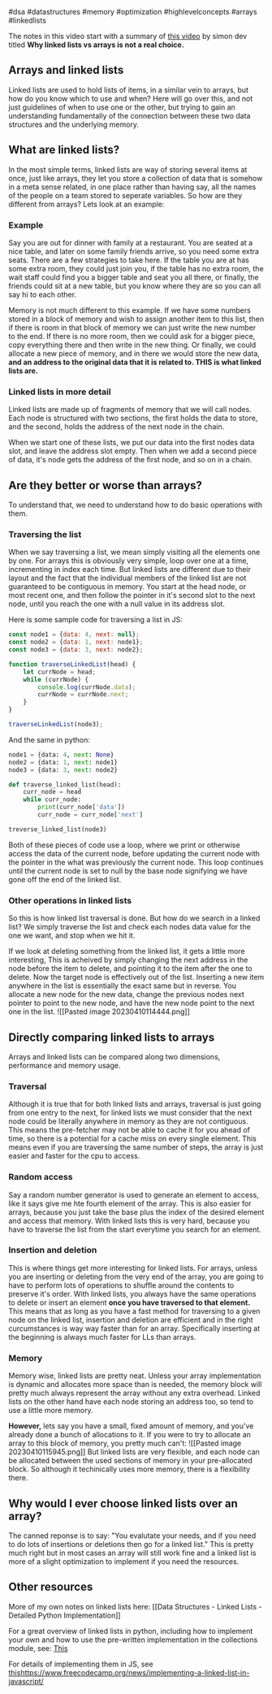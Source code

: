 #dsa #datastructures #memory #optimization #highlevelconcepts #arrays #linkedlists

The notes in this video start with a summary of [this video](https://www.youtube.com/watch?v=34ky600VTN0) by simon dev titled **Why linked lists vs arrays is not a real choice.**

## Arrays and linked lists
Linked lists are used to hold lists of items, in a similar vein to arrays, but how do you know which to use and when? Here will go over this, and not just guidelines of when to use one or the other, but trying to gain an understanding fundamentally of the connection between these two data structures and the underlying memory.

## What are linked lists?
In the most simple terms, linked lists are way of storing several items at once, just like arrays, they let you store a collection of data that is somehow in a meta sense related, in one place rather than having say, all the names of the people on a team stored to seperate variables. So how are they different from arrays? Lets look at an example:

### Example
Say you are out for dinner with family at a restaurant. You are seated at a nice table, and later on some family friends arrive, so you need some extra seats. There are a few strategies to take here. If the table you are at has some extra room, they could just join you, if the table has no extra room, the wait staff could find you a bigger table and seat you all there, or finally, the friends could sit at  a new table, but you know where they are so you can all say hi to each other. 

Memory is not much different to this example. If we have some numbers stored in a block of memory and wish to assign another item to this list, then if there is room in that block of memory  we can just write the new number to the end. If there is no more room, then we could ask for a bigger piece, copy everything there and then write in the new thing. Or finally, we could allocate a new piece of memory, and in there we would store the new data, **and an address to the original data that it is related to. THIS is what linked lists are.**

### Linked lists in more detail
Linked lists are made up of fragments of memory that we will call nodes. Each node is structured with two sections, the first holds the data to store, and the second, holds the address of the next node in the chain.

When we start one of these lists, we put our data into the first nodes data slot, and leave the address slot empty. Then when we add a second piece of data, it's node gets the address of the first node, and so on in a chain.

## Are they better or worse than arrays?
To understand that, we need to understand how to do basic operations with them. 

### Traversing the list
When we say traversing a list, we mean simply visiting all the elements one by one. For arrays this is obviously very simple, loop over one at a time, incrementing in index each time. But linked lists are different due to their layout and the fact that the individual members of the linked list are not guaranteed to be contiguous in memory. You start at the head node, or most recent one, and then follow the pointer in it's second slot to the next node, until you reach the one with a null value in  its address slot.

Here is some sample code for traversing a list in JS:
```js
const node1 = {data: 4, next: null};
const node2 = {data: 1, next: node1};
const node3 = {data: 3, next: node2};

function traverseLinkedList(head) {
	let currNode = head;
	while (currNode) {
		console.log(currNode.data);
		currNode = currNode.next;
	}
}

traverseLinkedList(node3);
```
And the same in python:
```python
node1 = {data: 4, next: None}
node2 = {data: 1, next: node1}
node3 = {data: 3, next: node2}

def traverse_linked_list(head):
	curr_node = head
	while curr_node:
		print(curr_node['data'])
		curr_node = curr_node['next']

treverse_linked_list(node3)
```

Both of these pieces of code use a loop, where we print or otherwise access the data of the current node, before updating the current node with the pointer in the what was previously the current node. This loop continues until the current node is set to null by the base node signifying we have gone off the end of the linked list.

### Other operations in linked lists
So this is how linked list traversal is done. But how do we search in a linked list? We simply traverse the list and check each nodes data value for the one we want, and stop when we hit it. 

If we look at deleting something from the linked list, it gets a little more interesting, This is acheived by simply changing the next address in the node before the item to delete, and pointing it to the item after the one to delete. Now the target node is effectively out of the list. Inserting a new item anywhere in the list is essentially the exact same but in reverse. You allocate a new node for the new data, change the previous nodes next pointer to point to the new node, and have the new node point to the next one in the list. 
![[Pasted image 20230410114444.png]]

## Directly comparing linked lists to arrays
Arrays and linked lists can be compared along two dimensions, performance and memory usage.

### Traversal
Although it is true that for both linked lists and arrays, traversal is just going from one entry to the next, for linked lists we must consider that the next node could be literally anywhere in memory as they are not contiguous. This means the pre-fetcher may not be able to cache it for you ahead of time, so there is a potential for a cache miss on every single element. This means even if you are traversing the same number of steps, the array is just easier and faster for the cpu to access. 

### Random access
Say a random number generator is used to generate an element to access, like it says give me hte fourth element of the array. This is also easier for arrays, because you just take the base plus the index of the desired element and access that memory. With linked lists this is very hard, because you have to traverse the list from the start everytime you search for an element.

### Insertion and deletion
This is where things get more interesting for linked lists. For arrays, unless you are inserting or deleting from the very end of the array, you are going to have to perform lots of operations to shuffle around the contents to preserve it's order. With linked lists, you always have the same operations to delete or insert an element **once you have traversed to that element.** This means that as long as you have a fast method for traversing to a given node on the linked list, insertion and deletion are efficient and in the right curcumstances is way way faster than for an array. Specifically inserting at the beginning is always much faster for LLs than arrays.

### Memory
Memory wise, linked lists are pretty neat. Unless your array implementation is dynamic and allocates more space than is needed, the memory block will pretty much always represent the array without any extra overhead. Linked lists on the other hand have each node storing an address too, so tend to use a little more memory. 

**However,** lets say you have a small, fixed amount of memory, and you've already done a bunch of allocations to it. If you were to try to allocate an array to this block of memory, you pretty much can't:
![[Pasted image 20230410115945.png]]
But linked lists are very flexible, and each node can be allocated between the used sections of memory in your pre-allocated block. So although it techinically uses more memory, there is a flexibility there. 

## Why would I ever choose linked lists over an array?
The canned reponse is to say: "You evalutate your needs, and if you need to do lots of insertions or deletions then go for a linked list." This is pretty much right but in most cases an array will still work fine and a linked list is more of a slight optimization to implement if you need the resources.

## Other resources
More of my own notes on linked lists here: [[Data Structures - Linked Lists - Detailed Python Implementation]]

For a great overview of linked lists in python, including how to implement your own and how to use the pre-written implementation in the collections module, see: [This](https://realpython.com/linked-lists-python/#introducing-collectionsdeque)

For details of implementing them in JS, see [this]()https://www.freecodecamp.org/news/implementing-a-linked-list-in-javascript/